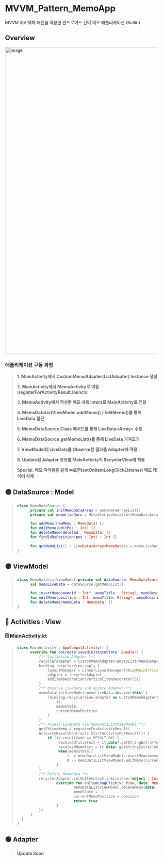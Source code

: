 # MVVM_Pattern_MemoApp
MVVM 아키텍처 패턴을 적용한 안드로이드 간이 메모 애플리케이션 (Kotlin)

## Overview
<img width="1013" alt="image" src="https://user-images.githubusercontent.com/86971052/201022716-e9ffb735-cbc5-47e1-9b69-5c7380f14f41.png">

### **애플리케이션 구동 과정**
>**1. MainActivity에서 CustomMemoAdapter(ListAdapter) Instance 생성**
> 
>**2. MainActivity에서 MemoActivity로 이동 (registerForActivityResult.launch)**
> 
>**3. MemoActivity에서 작성한 메모 내용 Intent로 MainActivity로 전달**
>
>**4. MemoDataListViewModel.addMemo() / EditMemo()를 통해 LiveData 접근**
>
>**5. MemoDataSource Class 메서드를 통해 LiveData<Array<MemoData>> 수정**
> 
>**6. MemoDataSource.getMemoList()를 통해 LiveData 가져오기**
> 
>**7. ViewModel의 LiveData를 Observe한 결과를 Adapter에 적용**
> 
>**8. Update된 Adapter 정보를 MainActivity의 RecyclerView에 적용**
> 
>**Special. 메모 아이템을 길게 누르면(setOnItemLongClickListener) 메모 데이터 삭제**

## 🟡 DataSource : Model
>
> ~~~kotlin
> class MemoDataSource {
>       private val initMemoDataArray = memoDataArrayList()
>       private val memoLiveData = MutableLiveData(initMemoDataArray)
> 
>       fun addMemo(newMemo : MemoData) {}
>       fun editMemo(editPos : Int) {}
>       fun deleteMemo(deleted : MemoData) {}
>       fun findIdByPosition(pos : Int) : Int {}
>       
>       fun getMemoList() : LiveData<Array<MemoData>> = memoLiveData
> }
> ~~~

## 🟣 ViewModel
>
> ~~~kotlin
> class MemoDataListViewModel(private val dataSource: MemoDataSource) : ViewModel(){
>       val memoLiveData = dataSource.getMemoList()
> 
>       fun insertMemo(memoId : Int?, memoTitle : String?, memoDescription: String?) {}
>       fun editMemo(position : Int, memoTitle: String?, memoDescription: String?) {}
>       fun deleteMemo(memoData : MemoData) {}
> }
> ~~~

## 🔴 Activities : View
### 🗄 MainActivity.kt
>
> ~~~kotlin
> class MainActivity : AppCompatActivity() {
>       override fun onCreate(savedInstanceState: Bundle?) {
>           /** Initialize Adapter **/
>           recyclerAdapter = CustomMemoAdapter(emptyList<MemoData>().toTypedArray())
>           binding.recyclerView.apply {
>               layoutManager = LinearLayoutManager(this@MainActivity, RecyclerView.VERTICAL, false)
>               adapter = recyclerAdapter       
>               addItemDecoration(VerticalItemDecorator(5))
>           }
>           /** Observe LiveData and Update Adapter **/
>           memoDataListViewModel.memoLiveData.observe(this) {
>               (binding.recyclerView.adapter as CustomMemoAdapter).updateMemoData(
>                   it,
>                   memoState,
>                   currentMemoPosition
>               )
>           }
>           /** Access LiveData via MemoDataListViewModel **/
>           getEditedMemo = registerForActivityResult(
>           ActivityResultContracts.StartActivityForResult()) {
>               if (it.resultCode == RESULT_OK) {
>                    receivedTitleText = it.data?.getStringExtra("editedTitleText")
>                    receivedMemoText = it.data?.getStringExtra("editedMemoText")
>                    when(memoState){
>                        1 -> memoDataListViewModel.insertMemo(memoAccessId, receivedTitleText, receivedMemoText)
>                        0 -> memoDataListViewModel.editMemo(currentMemoPosition, receivedTitleText, receivedMemoText)
>                   }
>           }
>           /** Delete MemoData **/
>           recyclerAdapter.setOnItemLongClickListener(object : CustomMemoAdapter.OnItemLongClickListener {
>                   override fun onItemLongClick(v: View, data: MemoData, position: Int): Boolean {
>                           memoDataListViewModel.deleteMemo(data)
>                           memoState = -1
>                           currentMemoPosition = position
>                           return true
>                   }
>           })
>       }
>   }
> }
> ~~~
> 

## 🟢 Adapter
> **Update Soon**


